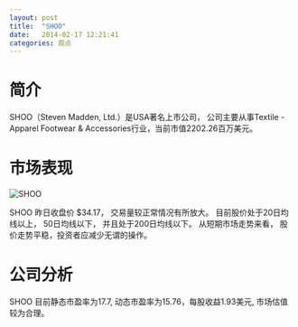 ```yaml
---
layout: post
title:  "SHOO"
date:   2014-02-17 12:21:41
categories: 观点
---
```


# 简介
SHOO（Steven Madden, Ltd.）是USA著名上市公司，
公司主要从事Textile - Apparel Footwear & Accessories行业，当前市值2202.26百万美元。

# 市场表现

![SHOO](http://finviz.com/chart.ashx?t=SHOO&ty=c&ta=1&p=d&s=l)

SHOO 昨日收盘价 $34.17，
交易量较正常情况有所放大。
目前股价处于20日均线以上，
50日均线以下，
并且处于200日均线以下。
从短期市场走势来看，
股价走势平稳，投资者应减少无谓的操作。

# 公司分析
SHOO 目前静态市盈率为17.7, 动态市盈率为15.76，每股收益1.93美元,
市场估值较为合理。
